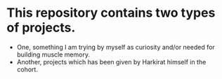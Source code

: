 # This repository contains two types of projects. 
  + One, something I am trying by myself as curiosity and/or needed for building muscle memory.
  + Another, projects which has been given by Harkirat himself in the cohort.
